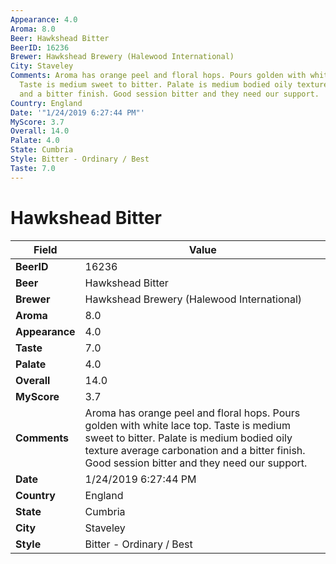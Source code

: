 ```yaml
---
Appearance: 4.0
Aroma: 8.0
Beer: Hawkshead Bitter
BeerID: 16236
Brewer: Hawkshead Brewery (Halewood International)
City: Staveley
Comments: Aroma has orange peel and floral hops. Pours golden with white lace top.
  Taste is medium sweet to bitter. Palate is medium bodied oily texture average carbonation
  and a bitter finish. Good session bitter and they need our support.
Country: England
Date: '"1/24/2019 6:27:44 PM"'
MyScore: 3.7
Overall: 14.0
Palate: 4.0
State: Cumbria
Style: Bitter - Ordinary / Best
Taste: 7.0
---
```


# Hawkshead Bitter

| Field         | Value |
|---------------|-------|
| **BeerID** | 16236 |
| **Beer** | Hawkshead Bitter |
| **Brewer** | Hawkshead Brewery (Halewood International) |
| **Aroma** | 8.0 |
| **Appearance** | 4.0 |
| **Taste** | 7.0 |
| **Palate** | 4.0 |
| **Overall** | 14.0 |
| **MyScore** | 3.7 |
| **Comments** | Aroma has orange peel and floral hops. Pours golden with white lace top. Taste is medium sweet to bitter. Palate is medium bodied oily texture average carbonation and a bitter finish. Good session bitter and they need our support. |
| **Date** | 1/24/2019 6:27:44 PM |
| **Country** | England |
| **State** | Cumbria |
| **City** | Staveley |
| **Style** | Bitter - Ordinary / Best |
